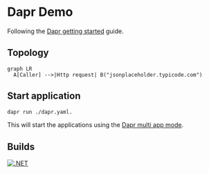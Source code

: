 # Dapr Demo

Following the [Dapr getting started](https://docs.dapr.io/getting-started/) guide.

## Topology

```mermaid
graph LR
  A[Caller] -->|Http request| B("jsonplaceholder.typicode.com")
```

## Start application

```bash
dapr run ./dapr.yaml.
```

This will start the applications using the [Dapr multi app mode](./dapr.yaml).

## Builds

[![.NET](https://github.com/fredrkl/dapr-demo/actions/workflows/dotnet.yml/badge.svg)](https://github.com/fredrkl/dapr-demo/actions/workflows/dotnet.yml)
